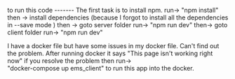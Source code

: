 to run this code -------
The first task is to install npm.
run-> "npm install" 
then -> 
install  dependencies 
(because I forgot to install all the dependencies
in --save mode )
then ->
goto server folder
run->    "npm run dev"
then->
goto client folder
run->  "npm run dev"



I have a docker file but have some 
issues in my docker file. 
Can't find out the problem.
After running docker it says "This page isn't working right now" 
if you resolve the problem then
run->  
"docker-compose up ems_client" to run this app into the docker.



